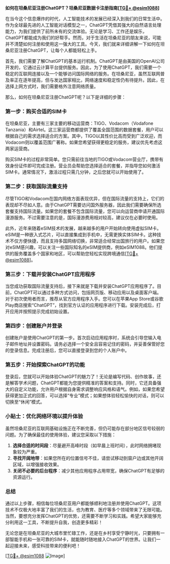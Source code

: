 **如何在坦桑尼亚注册ChatGPT？坦桑尼亚数据卡注册指南[[TG💪+ @esim1088](https://t.me/s/esim1088)]**

在当今这个信息爆炸的时代，人工智能技术的发展已经深入到我们的日常生活中。作为全球最先进的人工智能对话模型之一，ChatGPT凭借其强大的自然语言处理能力，为我们提供了前所未有的交流体验。无论是学习、工作还是娱乐，ChatGPT都能成为我们的好帮手。然而，对于生活在坦桑尼亚的朋友来说，可能并不清楚如何注册和使用这一强大的工具。今天，我们就来详细讲解一下如何在坦桑尼亚注册ChatGPT，让每个人都能轻松上手。

首先，我们需要了解ChatGPT的基本运行机制。ChatGPT是由美国的OpenAI公司开发的，它通过云计算平台提供服务。因此，为了使用ChatGPT，我们需要一个稳定的互联网连接以及一个能够访问国际网络的服务。在坦桑尼亚，虽然互联网普及率正在逐年提高，但与发达国家相比，网络速度和稳定性仍有待提升。因此，在选择上网方式时，我们需要格外注意网络质量。

那么，如何在坦桑尼亚注册ChatGPT呢？以下是详细的步骤：

### 第一步：购买合适的SIM卡

在坦桑尼亚，主要有三家主要的移动运营商：TIGO、Vodacom（Vodafone Tanzania）和Airtel。这三家运营商都提供了覆盖全国范围的数据套餐，用户可以根据自己的需求选择适合的方案。其中，TIGO以其性价比高而受到广泛欢迎，而Vodacom则以覆盖范围广著称。如果您希望获得更稳定的服务，建议优先考虑这两家运营商。

购买SIM卡的过程非常简单。您只需前往当地的TIGO或Vodacom营业厅，携带有效身份证件即可完成注册。营业员会帮助您选择适合的套餐，并指导您如何激活SIM卡。通常情况下，激活过程只需几分钟，之后您就可以开始使用了。

### 第二步：获取国际流量支持

尽管TIGO和Vodacom在国内网络方面表现优异，但在国际流量的支持上，它们的表现却不尽如人意。由于ChatGPT需要访问国外服务器，因此我们需要确保所选套餐支持国际流量。如果您的套餐不包含国际流量，您可以向运营商申请开通国际漫游服务。不过需要注意的是，国际漫游费用相对较高，建议仅在必要时使用。

此外，近年来随着eSIM技术的发展，越来越多的用户开始转向使用虚拟SIM卡。eSIM是一种嵌入式芯片，可以直接集成到手机中，无需更换实体SIM卡。这种技术不仅方便快捷，而且支持多国网络切换，非常适合经常出国旅行的用户。如果您对eSIM感兴趣，可以关注一些国际知名的eSIM提供商，例如eSIM1088。他们提供的服务覆盖多个国家和地区，可以帮助您轻松实现跨境通信[[TG💪+ @esim1088](https://t.me/s/esim1088)]。

### 第三步：下载并安装ChatGPT应用程序

当您成功获取国际流量支持后，接下来就是下载并安装ChatGPT应用程序了。目前，ChatGPT可以通过多种方式访问，包括网页版、移动应用以及桌面客户端。对于初次使用者而言，推荐从官方应用程序入手。您可以在苹果App Store或谷歌Play商店搜索“ChatGPT”，找到官方认证的应用程序进行下载。安装完成后，打开应用并按照提示完成初始设置。

### 第四步：创建账户并登录

创建账户是使用ChatGPT的第一步。首次启动应用程序时，系统会引导您输入电子邮件地址并设置密码。请务必选择一个安全且容易记住的密码，并妥善保管好您的登录信息。完成注册后，您可以直接登录到您的个人账户中。

### 第五步：开始探索ChatGPT的功能

登录后，您就可以开始体验ChatGPT的魅力了！无论是编写代码、创作故事，还是解答学术问题，ChatGPT都能为您提供精准的答案和支持。同时，它还具备强大的自定义功能，允许用户根据自身需求调整响应风格和语气。例如，如果您希望获得更加正式的回答，可以选择“专业”模式；如果想体验轻松愉快的对话，则可以切换至“休闲”模式。

### 小贴士：优化网络环境以提升体验

虽然坦桑尼亚的互联网基础设施正在不断完善，但仍可能存在部分地区信号较弱的问题。为了确保最佳的使用体验，建议您采取以下措施：

1. **选择合适的时间段**：尽量避开高峰时段（如早晨上班时间），此时网络拥堵现象较为严重。
2. **寻找开阔地带**：如果您所在的位置信号不佳，请尝试移动到窗户边或其他开阔区域，以增强接收效果。
3. **关闭不必要的后台程序**：减少其他应用程序占用带宽，确保ChatGPT有足够的资源运行。

### 总结

通过以上步骤，相信每位坦桑尼亚用户都能够顺利地注册并使用ChatGPT。这项技术不仅极大地丰富了我们的生活，也为教育、医疗等多个领域带来了无限可能。当然，要想充分发挥ChatGPT的优势，还需要不断学习和实践。希望大家能够充分利用这一工具，不断提升自我，创造更多精彩！

无论您是在坦桑尼亚的大城市里忙碌工作，还是在乡村享受宁静时光，只要拥有一部智能手机和一张可靠的SIM卡，就能随时随地接入ChatGPT的世界。让我们一起迎接未来，感受科技带来的便利吧！

[[TG💪+ @esim1088](https://t.me/s/esim1088) ![Image](https://i.postimg.cc/4NQfJmqS/Snipaste-2025-05-13-00-14-12.png)]